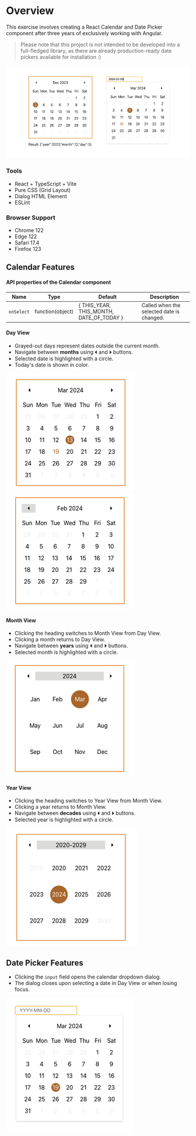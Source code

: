 # Overview

This exercise involves creating a React Calendar and Date Picker component after three years of exclusively working with Angular.

> Please note that this project is not intended to be developed into a full-fledged library, as there are already production-ready date pickers available for installation :)

![example screenshot](https://raw.githubusercontent.com/laiyukan/plain-react-calendar-datepicker/master/public/screenshots/example.png)

### Tools

- React + TypeScript + Vite
- Pure CSS (Grid Layout)
- Dialog HTML Element
- ESLint

### Browser Support

- Chrome 122
- Edge 122
- Safari 17.4
- Firefox 123

## Calendar Features

#### API properties of the Calendar component

| Name       | Type             | Default                                  | Description                               |
| ---------- | ---------------- | ---------------------------------------- | ----------------------------------------- |
| `onSelect` | function(object) | { THIS_YEAR, THIS_MONTH, DATE_OF_TODAY } | Called when the selected date is changed. |

#### Day View

- Grayed-out days represent dates outside the current month.
- Navigate between **months** using ⏴ and ⏵ buttons.
- Selected date is highlighted with a circle.
- Today's date is shown in color.

![day view screenshot 1](https://raw.githubusercontent.com/laiyukan/plain-react-calendar-datepicker/master/public/screenshots/day_view_1.png)
![day view screenshot 2](https://raw.githubusercontent.com/laiyukan/plain-react-calendar-datepicker/master/public/screenshots/day_view_2.png)

#### Month View

- Clicking the heading switches to Month View from Day View.
- Clicking a month returns to Day View.
- Navigate between **years** using ⏴ and ⏵ buttons.
- Selected month is highlighted with a circle.

![month view sceenshot](https://raw.githubusercontent.com/laiyukan/plain-react-calendar-datepicker/master/public/screenshots/month_view.png)

#### Year View

- Clicking the heading switches to Year View from Month View.
- Clicking a year returns to Month View.
- Navigate between **decades** using ⏴ and ⏵ buttons.
- Selected year is highlighted with a circle.

![year view screenshot](https://raw.githubusercontent.com/laiyukan/plain-react-calendar-datepicker/master/public/screenshots/year_view.png)

## Date Picker Features

- Clicking the `input` field opens the calendar dropdown dialog.
- The dialog closes upon selecting a date in Day View or when losing focus.

![date picker screenshot](https://raw.githubusercontent.com/laiyukan/plain-react-calendar-datepicker/master/public/screenshots/date_picker.png)

